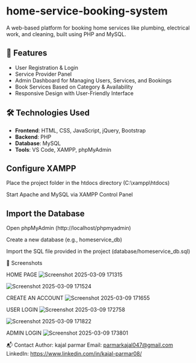 # home-service-booking-system
A web-based platform for booking home services like plumbing, electrical work, and cleaning, built using PHP and MySQL.

## 🚀 Features

- User Registration & Login
- Service Provider Panel
- Admin Dashboard for Managing Users, Services, and Bookings
- Book Services Based on Category & Availability
- Responsive Design with User-Friendly Interface

## 🛠️ Technologies Used

- **Frontend**: HTML, CSS, JavaScript, jQuery, Bootstrap
- **Backend**: PHP
- **Database**: MySQL
- **Tools**: VS Code, XAMPP, phpMyAdmin

## Configure XAMPP
Place the project folder in the htdocs directory (C:\xampp\htdocs\)

Start Apache and MySQL via XAMPP Control Panel

## Import the Database
Open phpMyAdmin (http://localhost/phpmyadmin)

Create a new database (e.g., homeservice_db)

Import the SQL file provided in the project (database/homeservice_db.sql)

📸 Screenshots

HOME PAGE
![Screenshot 2025-03-09 171315](https://github.com/user-attachments/assets/c237a6f7-655c-46ab-b4e3-a38c58643552)

![Screenshot 2025-03-09 171524](https://github.com/user-attachments/assets/f0e41ec8-0160-4ae2-a36d-12377d8a7dbb)

CREATE AN ACCOUNT
![Screenshot 2025-03-09 171655](https://github.com/user-attachments/assets/3eaa8a4b-9ec3-45bd-a518-0704ff315c07)

USER LOGIN 
![Screenshot 2025-03-09 172758](https://github.com/user-attachments/assets/0e40eb90-5597-4ed6-8cea-7a001849d346)

![Screenshot 2025-03-09 171822](https://github.com/user-attachments/assets/2b081c84-1c04-4009-97a5-d76e45c6bae7)

ADMIN LOGIN
![Screenshot 2025-03-09 173801](https://github.com/user-attachments/assets/3f518eb4-37fc-44d9-a620-9a46f7ff510f)


📬 Contact
Author: kajal parmar
Email: parmarkajal047@gmail.com
LinkedIn: https://www.linkedin.com/in/kajal-parmar08/

